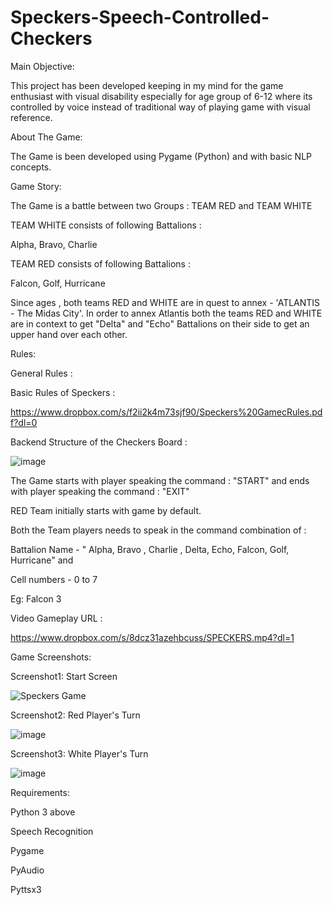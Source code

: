 # Speckers-Speech-Controlled-Checkers
Main Objective:

This project has been developed keeping in my mind for the game enthusiast with visual disability especially for age group of 6-12 where its controlled by voice instead of traditional way of playing game with visual reference.

About The Game:

The Game is been developed using Pygame (Python) and with basic NLP concepts. 

Game Story:

The Game is a battle between two Groups : TEAM RED and TEAM WHITE 

TEAM WHITE consists of following Battalions : 

Alpha, 
Bravo, 
Charlie 

TEAM RED consists of following Battalions : 

Falcon, 
Golf, 
Hurricane 

Since ages , both teams RED and WHITE are in quest to annex - 'ATLANTIS - The Midas City'. In order to annex Atlantis both the teams RED and WHITE are in context to get "Delta" and "Echo" Battalions on their side to get an upper hand over each other.

Rules:

General Rules :

Basic Rules of Speckers : 

https://www.dropbox.com/s/f2ii2k4m73sjf90/Speckers%20GamecRules.pdf?dl=0

Backend Structure of the Checkers Board :

![image](https://user-images.githubusercontent.com/101986611/212498436-f0364d91-29e1-4f43-9eab-8861cbb2a9fc.png)


The Game starts with player speaking the command : "START" and ends with player speaking the command : "EXIT"

RED Team initially starts with game by default. 

Both the Team players needs to speak in the command combination of :

Battalion Name - " Alpha, Bravo , Charlie , Delta, Echo, Falcon, Golf, Hurricane" and

Cell numbers - 0 to 7

Eg: Falcon 3


Video Gameplay URL : 

https://www.dropbox.com/s/8dcz31azehbcuss/SPECKERS.mp4?dl=1
 
Game Screenshots:

Screenshot1: Start Screen 

![Speckers Game](https://user-images.githubusercontent.com/101986611/212497273-f230c245-de04-4e9d-a0a0-b3f49531e745.png)

Screenshot2: Red Player's Turn 

![image](https://user-images.githubusercontent.com/101986611/212497480-b1097ee2-1f2f-4aaf-86c3-2b84aae6f0ab.png)

Screenshot3: White Player's Turn

![image](https://user-images.githubusercontent.com/101986611/212497503-7ccb2db7-9008-45e1-85d9-d5f24a53279d.png)


Requirements:

Python 3 above 

Speech Recognition

Pygame

PyAudio

Pyttsx3
